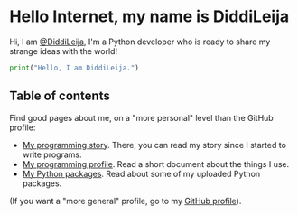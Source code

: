 # Hello Internet, my name is DiddiLeija

Hi, I am [@DiddiLeija](http://github.com/DiddiLeija), I'm a Python developer who is ready to
share my strange ideas with the world!

```python
print("Hello, I am DiddiLeija.")
```

## Table of contents

Find good pages about me, on a "more personal" level than the GitHub profile:

- [My programming story](http://diddileija.github.io/my_story). There, you can read my story since I started to write programs.
- [My programming profile](http://diddileija.github.io/profile). Read a short document about the things I use.
- [My Python packages](http://diddileija.github.io/py_packages). Read about some of my uploaded Python packages.

\(If you want a "more general" profile, go to my [GitHub profile](http://github.com/DiddiLeija)\).
